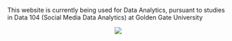 This website is currently being used for Data Analytics, pursuant to studies in Data 104 (Social Media Data Analytics) at Golden Gate University 
<p align="center">
<img src="https://user-images.githubusercontent.com/63620568/94768062-27d75080-0363-11eb-8ff4-bdf7ba0587dc.jpeg">
</p>
